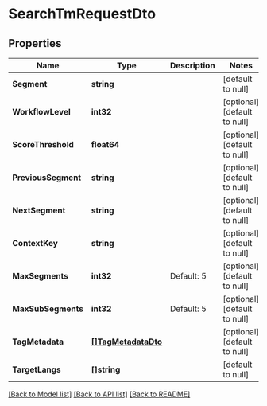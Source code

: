 # SearchTmRequestDto

## Properties
Name | Type | Description | Notes
------------ | ------------- | ------------- | -------------
**Segment** | **string** |  | [default to null]
**WorkflowLevel** | **int32** |  | [optional] [default to null]
**ScoreThreshold** | **float64** |  | [optional] [default to null]
**PreviousSegment** | **string** |  | [optional] [default to null]
**NextSegment** | **string** |  | [optional] [default to null]
**ContextKey** | **string** |  | [optional] [default to null]
**MaxSegments** | **int32** | Default: 5 | [optional] [default to null]
**MaxSubSegments** | **int32** | Default: 5 | [optional] [default to null]
**TagMetadata** | [**[]TagMetadataDto**](TagMetadataDto.md) |  | [optional] [default to null]
**TargetLangs** | **[]string** |  | [default to null]

[[Back to Model list]](../README.md#documentation-for-models) [[Back to API list]](../README.md#documentation-for-api-endpoints) [[Back to README]](../README.md)


